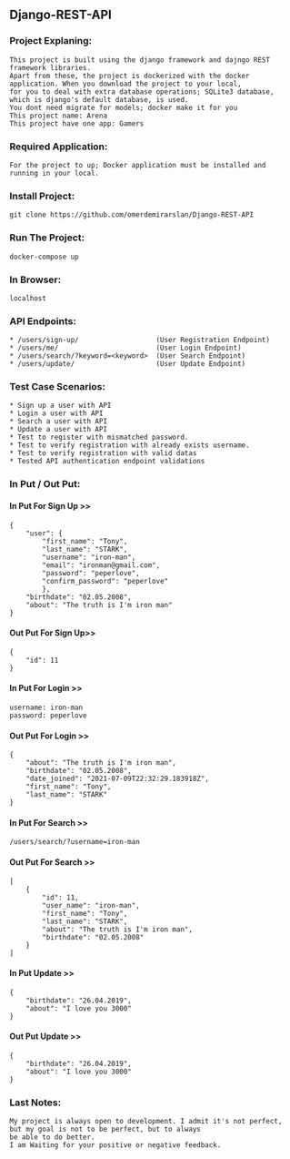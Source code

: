 ## Django-REST-API

### Project Explaning:

    This project is built using the django framework and dajngo REST framework libraries. 
    Apart from these, the project is dockerized with the docker application. When you download the project to your local,
    for you to deal with extra database operations; SQLite3 database, which is django's default database, is used.
    You dont need migrate for models; docker make it for you
    This project name: Arena
    This project have one app: Gamers

### Required Application:

    For the project to up; Docker application must be installed and running in your local.

### Install Project:

    git clone https://github.com/omerdemirarslan/Django-REST-API

### Run The Project:

    docker-compose up

### In Browser:

    localhost

### API Endpoints:

    * /users/sign-up/                   (User Registration Endpoint)
    * /users/me/                        (User Login Endpoint)
    * /users/search/?keyword=<keyword>  (User Search Endpoint)
    * /users/update/                    (User Update Endpoint)

### Test Case Scenarios:

    * Sign up a user with API
    * Login a user with API
    * Search a user with API
    * Update a user with API
    * Test to register with mismatched password.
    * Test to verify registration with already exists username.
    * Test to verify registration with valid datas
    * Tested API authentication endpoint validations

### In Put / Out Put:

#### In Put For Sign Up >>

    {
        "user": {
            "first_name": "Tony",
            "last_name": "STARK",
            "username": "iron-man",
            "email": "ironman@gmail.com",
            "password": "peperlove",
            "confirm_password": "peperlove"
            },
        "birthdate": "02.05.2008",
        "about": "The truth is I'm iron man"
    }

#### Out Put For Sign Up>>

    {
        "id": 11
    }

#### In Put For Login >>

    username: iron-man
    password: peperlove

#### Out Put For Login >>

    {
        "about": "The truth is I'm iron man",
        "birthdate": "02.05.2008",
        "date_joined": "2021-07-09T22:32:29.183918Z",
        "first_name": "Tony",
        "last_name": "STARK"
    }

#### In Put For Search >>

    /users/search/?username=iron-man

#### Out Put For Search >>

    [
        {
            "id": 11,
            "user_name": "iron-man",
            "first_name": "Tony",
            "last_name": "STARK",
            "about": "The truth is I'm iron man",
            "birthdate": "02.05.2008"
        }
    ]

#### In Put Update >>

    {
        "birthdate": "26.04.2019",
        "about": "I love you 3000"
    }

#### Out Put Update >>

    {
        "birthdate": "26.04.2019",
        "about": "I love you 3000"
    }

### Last Notes:

    My project is always open to development. I admit it's not perfect, but my goal is not to be perfect, but to always
    be able to do better.
    I am Waiting for your positive or negative feedback.
